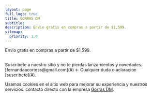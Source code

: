 ```yaml
---
layout: page
full_logo: true
title: GORRAS DM
subtitle: 
description: Envio gratis en compras a partir de $1,599.
sitemap:
  priority: 1.0
---
```

<p class="describe-text">Envio gratis en compras a partir de $1,599.</p>
<br>
Suscríbete a nuestro sitio y no te pierdas lanzamientos y novedades. [fernandaacortess@gmail.com](#) <- Cualquier duda o aclaracion 
[suscribete](#).

Usamos cookies en el sitio web para mejorar su experiencia y nuestros servicios. contacto directo con la empresa [Gorras DM](
gorras-dm.github.io).

<jejejejeeeee>
<br>
<br>
<br>
<br>
<br>
<br>
